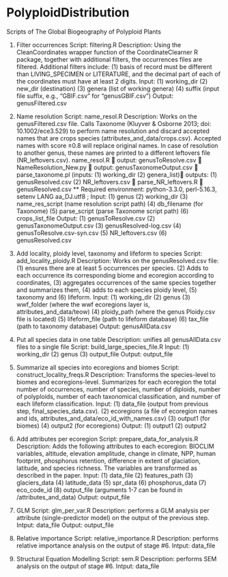 # PolyploidDistribution
Scripts of The Global Biogeography of Polyploid Plants

1.	Filter occurrences
Script: filtering.R
Description: Using the CleanCoordinates wrapper function of the CoordinateClearner R package, together with additional filters, the occurrences files are filtered. Additional filters include: (1) basis of record must be different than LIVING_SPECIMEN or LITERATURE, and the decimal part of each of the coordinates must have at least 2 digits. 
Input: 	(1) working_dir	(2) new_dir (destination) (3) genera (list of working genera) (4) suffix (input file suffix, e.g., “GBIF.csv” for “genusGBIF.csv”)
Output: genusFiltered.csv 

2.	Name resolution 
Script: name_resol.R
Description: Works on the genusFiltered.csv file. Calls Taxonome (Kluyver & Osborne 2013; doi: 10.1002/ece3.529) to perform name resolution and discard accepted names that are crops species (attributes_and_data/crops.csv). Accepted names with score ≥0.8 will replace original names. In case of resolution to another genus, these names are printed to a different leftovers file (NR_leftovers.csv). 
name_resol.R  output: genusToResolve.csv  NameResolution_New.py  output: genusTaxonomeOutput.csv  parse_taxonome.pl (inputs: (1) working_dir (2) genera_list) outputs: (1) genusResolved.csv (2) NR_leftovers.csv  parse_NR_leftovers.R  genusResolved.csv
** Required environment: python-3.3.0, perl-5.16.3, setenv LANG aa_DJ.utf8 ;
Input: 	(1) genus (2) working_dir (3) name_res_script (name resolution script path) (4) db_filename (for Taxonome) (5) parse_script (parse Taxonome script path) (6) crops_list_file
Output: (1) genusToResolve.csv	(2) genusTaxonomeOutput.csv 	(3) genusResolved-log.csv (4) genusToResolve.csv-syn.csv 	(5) NR_leftovers.csv (6) genusResolved.csv

3.	Add locality, ploidy level, taxonomy and lifeform to species
Script: add_locality_ploidy.R
Description: Works on the genusResolved.csv file: (1) ensures there are at least 5 occurrences per species. (2) Adds to each occurrence its corresponding biome and ecoregion according to coordinates, (3) aggregates occurrences of the same species together and summarizes them, (4) adds to each species ploidy level, (5) taxonomy and (6) lifeform. 
Input:	(1) working_dir  (2) genus (3) wwf_folder (where the wwf ecoregions layer is, attributes_and_data/teow) (4) ploidy_path (where the genus Ploidy.csv file is located) (5) lifeform_file (path to lifeform database) (6) tax_file (path to taxonomy database)
Output:	 genusAllData.csv

4.	Put all species data in one table
Description: unifies all genusAllData.csv files to a single file
Script: build_large_species_file.R
Input:	(1) working_dir  (2) genus  (3) output_file
Output: output_file

5.	Summarize all species into ecoregions and biomes 
Script: construct_locality_freqs.R
Description: Transforms the species-level to biomes and ecoregions-level. Summarizes for each ecoregion the total number of occurrences, number of species, number of diploids, number of polyploids, number of each taxonomical classification, and number of each lifeform classification.
Input: (1) data_file (output from previous step, final_species_data.csv). (2) ecoregions (a file of ecoregion names and ids, attributes_and_data/eco_id_with_names.csv) (3) output1 (for biomes) (4) output2 (for ecoregions)
Output: (1) output1 (2) output2

6.	Add attributes per ecoregion
Script: prepare_data_for_analysis.R
Description: Adds the following attributes to each ecoregion: BIOCLIM variables, altitude, elevation amplitude, change in climate, NPP, human footprint, phosphorus retention, difference in extent of glaciation, latitude, and species richness. The variables are transformed as described in the paper. 
Input: (1) data_file (2) features_path (3) glaciers_data  (4) latitude_data (5) spr_data (6) phosphorus_data (7) eco_code_id (8) output_file (arguments 1-7 can be found in /attributes_and_data)
Output: output_file

7.	GLM
Script: glm_per_var.R
Description: performs a GLM analysis per attribute (single-predictor model) on the output of the previous step.
Intput: data_file
Output: output_file

8.	Relative importance
Script: relative_importance.R
Description: performs relative importance analysis on the output of stage #6.
Intput: data_file

9.	Structural Equation Modelling
Script: sem.R
Description: performs SEM analysis on the output of stage #6.
Intput: data_file
